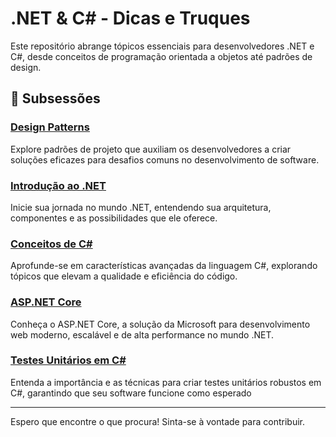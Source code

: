 # .NET & C# - Dicas e Truques

Este repositório abrange tópicos essenciais para desenvolvedores .NET e C#, desde conceitos de programação orientada a objetos até padrões de design.

## 📘 Subsessões

### [Design Patterns](./design-patterns/README.md)
Explore padrões de projeto que auxiliam os desenvolvedores a criar soluções eficazes para desafios comuns no desenvolvimento de software.

### [Introdução ao .NET](./dotnet-intro/README.md)
Inicie sua jornada no mundo .NET, entendendo sua arquitetura, componentes e as possibilidades que ele oferece.

### [Conceitos de C#](./csharp-concepts/README.md)
Aprofunde-se em características avançadas da linguagem C#, explorando tópicos que elevam a qualidade e eficiência do código.

### [ASP.NET Core](./aspnet-core/README.md)
Conheça o ASP.NET Core, a solução da Microsoft para desenvolvimento web moderno, escalável e de alta performance no mundo .NET.

### [Testes Unitários em C#](./unit-tests/README.md)
Entenda a importância e as técnicas para criar testes unitários robustos em C#, garantindo que seu software funcione como esperado

---

Espero que encontre o que procura! Sinta-se à vontade para contribuir.